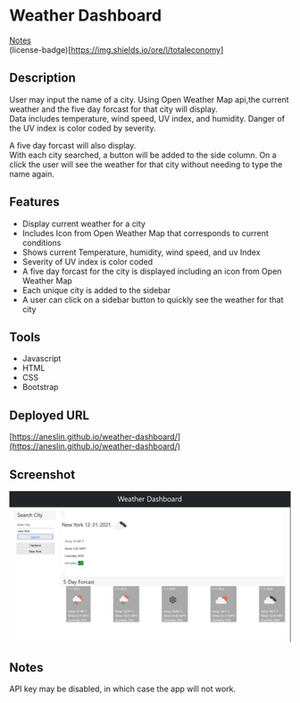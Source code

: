 # Weather Dashboard
[Notes](#notes)  
(license-badge)[https://img.shields.io/ore/l/totaleconomy]

## Description
User may input the name of a city.  Using Open Weather Map api,the current weather and the five day forcast for that city will display.  
Data includes temperature, wind speed, UV index, and humidity. Danger of the UV index is color coded by severity.  
  
A five day forcast will also display.  
With each city searched, a button will be added to the side column. On a click the user will see the weather for that city without needing to type the name again.
  
## Features
* Display current weather for a city
* Includes Icon from Open Weather Map that corresponds to current conditions
* Shows current Temperature, humidity, wind speed, and uv Index
* Severity of UV index is color coded
* A five day forcast for the city is displayed including an icon from Open Weather Map
* Each unique city is added to the sidebar 
* A user can click on a sidebar button to quickly see the weather for that city

## Tools
* Javascript
* HTML
* CSS
* Bootstrap

## Deployed URL
[https://aneslin.github.io/weather-dashboard/](https://aneslin.github.io/weather-dashboard/)

## Screenshot
![screenshot of image](./assets/deployedScreenshot.jpg)

## Notes
API key may be disabled, in which case the app will not work.  
